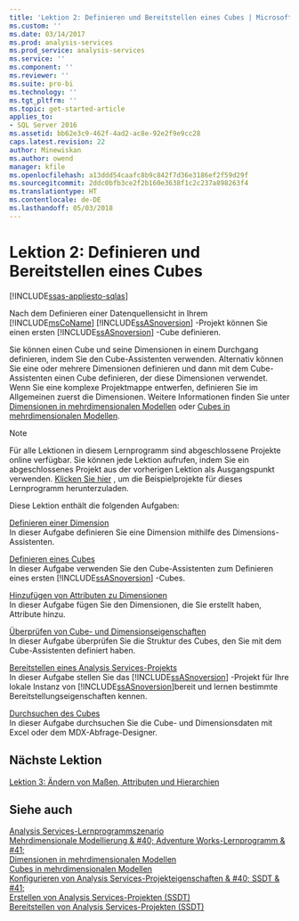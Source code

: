 ```yaml
---
title: 'Lektion 2: Definieren und Bereitstellen eines Cubes | Microsoft Docs'
ms.custom: ''
ms.date: 03/14/2017
ms.prod: analysis-services
ms.prod_service: analysis-services
ms.service: ''
ms.component: ''
ms.reviewer: ''
ms.suite: pro-bi
ms.technology: ''
ms.tgt_pltfrm: ''
ms.topic: get-started-article
applies_to:
- SQL Server 2016
ms.assetid: bb62e3c9-462f-4ad2-ac8e-92e2f9e9cc28
caps.latest.revision: 22
author: Minewiskan
ms.author: owend
manager: kfile
ms.openlocfilehash: a13ddd54caafc8b9c842f7d36e3186ef2f59d29f
ms.sourcegitcommit: 2ddc0bfb3ce2f2b160e3638f1c2c237a898263f4
ms.translationtype: HT
ms.contentlocale: de-DE
ms.lasthandoff: 05/03/2018
---
```

# <a name="lesson-2-defining-and-deploying-a-cube"></a>Lektion 2: Definieren und Bereitstellen eines Cubes
[!INCLUDE[ssas-appliesto-sqlas](../includes/ssas-appliesto-sqlas.md)]

Nach dem Definieren einer Datenquellensicht in Ihrem [!INCLUDE[msCoName](../includes/msconame-md.md)] [!INCLUDE[ssASnoversion](../includes/ssasnoversion-md.md)] -Projekt können Sie einen ersten [!INCLUDE[ssASnoversion](../includes/ssasnoversion-md.md)] -Cube definieren.  
  
Sie können einen Cube und seine Dimensionen in einem Durchgang definieren, indem Sie den Cube-Assistenten verwenden. Alternativ können Sie eine oder mehrere Dimensionen definieren und dann mit dem Cube-Assistenten einen Cube definieren, der diese Dimensionen verwendet. Wenn Sie eine komplexe Projektmappe entwerfen, definieren Sie im Allgemeinen zuerst die Dimensionen. Weitere Informationen finden Sie unter [Dimensionen in mehrdimensionalen Modellen](../analysis-services/multidimensional-models/dimensions-in-multidimensional-models.md) oder [Cubes in mehrdimensionalen Modellen](../analysis-services/multidimensional-models/cubes-in-multidimensional-models.md).  
  
> [!NOTE]  
> Für alle Lektionen in diesem Lernprogramm sind abgeschlossene Projekte online verfügbar. Sie können jede Lektion aufrufen, indem Sie ein abgeschlossenes Projekt aus der vorherigen Lektion als Ausgangspunkt verwenden. [Klicken Sie hier](http://go.microsoft.com/fwlink/?LinkID=221866) , um die Beispielprojekte für dieses Lernprogramm herunterzuladen.  
  
Diese Lektion enthält die folgenden Aufgaben:  
  
[Definieren einer Dimension](../analysis-services/lesson-2-1-defining-a-dimension.md)  
In dieser Aufgabe definieren Sie eine Dimension mithilfe des Dimensions-Assistenten.  
  
[Definieren eines Cubes](../analysis-services/lesson-2-2-defining-a-cube.md)  
In dieser Aufgabe verwenden Sie den Cube-Assistenten zum Definieren eines ersten [!INCLUDE[ssASnoversion](../includes/ssasnoversion-md.md)] -Cubes.  
  
[Hinzufügen von Attributen zu Dimensionen](../analysis-services/lesson-2-3-adding-attributes-to-dimensions.md)  
In dieser Aufgabe fügen Sie den Dimensionen, die Sie erstellt haben, Attribute hinzu.  
  
[Überprüfen von Cube- und Dimensionseigenschaften](../analysis-services/lesson-2-4-reviewing-cube-and-dimension-properties.md)  
In dieser Aufgabe überprüfen Sie die Struktur des Cubes, den Sie mit dem Cube-Assistenten definiert haben.  
  
[Bereitstellen eines Analysis Services-Projekts](../analysis-services/lesson-2-5-deploying-an-analysis-services-project.md)  
In dieser Aufgabe stellen Sie das [!INCLUDE[ssASnoversion](../includes/ssasnoversion-md.md)] -Projekt für Ihre lokale Instanz von [!INCLUDE[ssASnoversion](../includes/ssasnoversion-md.md)]bereit und lernen bestimmte Bereitstellungseigenschaften kennen.  
  
[Durchsuchen des Cubes](../analysis-services/lesson-2-6-browsing-the-cube.md)  
In dieser Aufgabe durchsuchen Sie die Cube- und Dimensionsdaten mit Excel oder dem MDX-Abfrage-Designer.  
  
## <a name="next-lesson"></a>Nächste Lektion  
[Lektion 3: Ändern von Maßen, Attributen und Hierarchien](../analysis-services/lesson-3-modifying-measures-attributes-and-hierarchies.md)  
  
## <a name="see-also"></a>Siehe auch  
[Analysis Services-Lernprogrammszenario](../analysis-services/analysis-services-tutorial-scenario.md)  
[Mehrdimensionale Modellierung & #40; Adventure Works-Lernprogramm & #41;](../analysis-services/multidimensional-modeling-adventure-works-tutorial.md)  
[Dimensionen in mehrdimensionalen Modellen](../analysis-services/multidimensional-models/dimensions-in-multidimensional-models.md)  
[Cubes in mehrdimensionalen Modellen](../analysis-services/multidimensional-models/cubes-in-multidimensional-models.md)  
[Konfigurieren von Analysis Services-Projekteigenschaften & #40; SSDT & #41;](../analysis-services/multidimensional-models/configure-analysis-services-project-properties-ssdt.md)  
[Erstellen von Analysis Services-Projekten &#40;SSDT&#41;](../analysis-services/multidimensional-models/build-analysis-services-projects-ssdt.md)  
[Bereitstellen von Analysis Services-Projekten &#40;SSDT&#41;](../analysis-services/multidimensional-models/deploy-analysis-services-projects-ssdt.md)  
  
  
  
